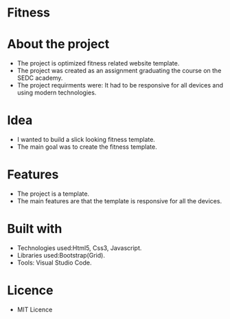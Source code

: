 # Fitness

# About the project
* The project is optimized fitness related website template.
* The project was created as an assignment graduating the course on the SEDC academy.
* The project requirments were: It had to be responsive for all devices and using modern technologies.

# Idea
* I wanted to build a slick looking fitness template.
* The main goal was to create the fitness template.

# Features
* The project is a template.
* The main features are that the template is responsive for all the devices.

# Built with
* Technologies used:Html5, Css3, Javascript.
* Libraries used:Bootstrap(Grid).
* Tools: Visual Studio Code.

# Licence
* MIT Licence
